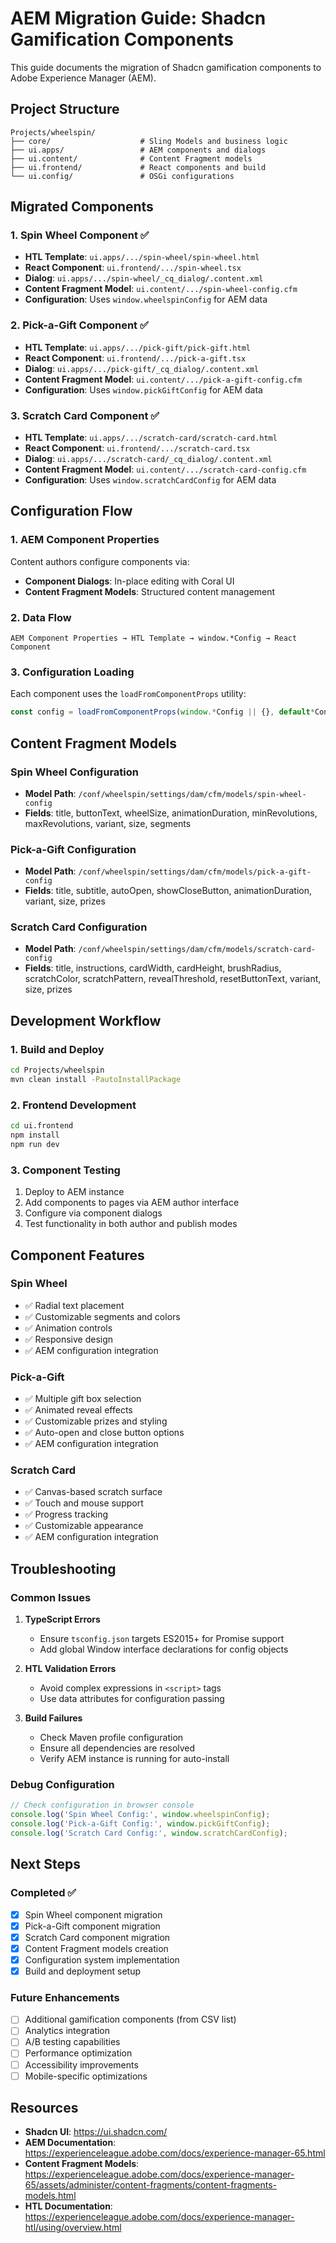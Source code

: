 # AEM Migration Guide: Shadcn Gamification Components

This guide documents the migration of Shadcn gamification components to Adobe Experience Manager (AEM).

## Project Structure

```
Projects/wheelspin/
├── core/                    # Sling Models and business logic
├── ui.apps/                 # AEM components and dialogs
├── ui.content/              # Content Fragment models
├── ui.frontend/             # React components and build
└── ui.config/               # OSGi configurations
```

## Migrated Components

### 1. Spin Wheel Component ✅
- **HTL Template**: `ui.apps/.../spin-wheel/spin-wheel.html`
- **React Component**: `ui.frontend/.../spin-wheel.tsx`
- **Dialog**: `ui.apps/.../spin-wheel/_cq_dialog/.content.xml`
- **Content Fragment Model**: `ui.content/.../spin-wheel-config.cfm`
- **Configuration**: Uses `window.wheelspinConfig` for AEM data

### 2. Pick-a-Gift Component ✅
- **HTL Template**: `ui.apps/.../pick-gift/pick-gift.html`
- **React Component**: `ui.frontend/.../pick-a-gift.tsx`
- **Dialog**: `ui.apps/.../pick-gift/_cq_dialog/.content.xml`
- **Content Fragment Model**: `ui.content/.../pick-a-gift-config.cfm`
- **Configuration**: Uses `window.pickGiftConfig` for AEM data

### 3. Scratch Card Component ✅
- **HTL Template**: `ui.apps/.../scratch-card/scratch-card.html`
- **React Component**: `ui.frontend/.../scratch-card.tsx`
- **Dialog**: `ui.apps/.../scratch-card/_cq_dialog/.content.xml`
- **Content Fragment Model**: `ui.content/.../scratch-card-config.cfm`
- **Configuration**: Uses `window.scratchCardConfig` for AEM data

## Configuration Flow

### 1. AEM Component Properties
Content authors configure components via:
- **Component Dialogs**: In-place editing with Coral UI
- **Content Fragment Models**: Structured content management

### 2. Data Flow
```
AEM Component Properties → HTL Template → window.*Config → React Component
```

### 3. Configuration Loading
Each component uses the `loadFromComponentProps` utility:
```typescript
const config = loadFromComponentProps(window.*Config || {}, default*Config);
```

## Content Fragment Models

### Spin Wheel Configuration
- **Model Path**: `/conf/wheelspin/settings/dam/cfm/models/spin-wheel-config`
- **Fields**: title, buttonText, wheelSize, animationDuration, minRevolutions, maxRevolutions, variant, size, segments

### Pick-a-Gift Configuration
- **Model Path**: `/conf/wheelspin/settings/dam/cfm/models/pick-a-gift-config`
- **Fields**: title, subtitle, autoOpen, showCloseButton, animationDuration, variant, size, prizes

### Scratch Card Configuration
- **Model Path**: `/conf/wheelspin/settings/dam/cfm/models/scratch-card-config`
- **Fields**: title, instructions, cardWidth, cardHeight, brushRadius, scratchColor, scratchPattern, revealThreshold, resetButtonText, variant, size, prizes

## Development Workflow

### 1. Build and Deploy
```bash
cd Projects/wheelspin
mvn clean install -PautoInstallPackage
```

### 2. Frontend Development
```bash
cd ui.frontend
npm install
npm run dev
```

### 3. Component Testing
1. Deploy to AEM instance
2. Add components to pages via AEM author interface
3. Configure via component dialogs
4. Test functionality in both author and publish modes

## Component Features

### Spin Wheel
- ✅ Radial text placement
- ✅ Customizable segments and colors
- ✅ Animation controls
- ✅ Responsive design
- ✅ AEM configuration integration

### Pick-a-Gift
- ✅ Multiple gift box selection
- ✅ Animated reveal effects
- ✅ Customizable prizes and styling
- ✅ Auto-open and close button options
- ✅ AEM configuration integration

### Scratch Card
- ✅ Canvas-based scratch surface
- ✅ Touch and mouse support
- ✅ Progress tracking
- ✅ Customizable appearance
- ✅ AEM configuration integration

## Troubleshooting

### Common Issues

1. **TypeScript Errors**
   - Ensure `tsconfig.json` targets ES2015+ for Promise support
   - Add global Window interface declarations for config objects

2. **HTL Validation Errors**
   - Avoid complex expressions in `<script>` tags
   - Use data attributes for configuration passing

3. **Build Failures**
   - Check Maven profile configuration
   - Ensure all dependencies are resolved
   - Verify AEM instance is running for auto-install

### Debug Configuration
```javascript
// Check configuration in browser console
console.log('Spin Wheel Config:', window.wheelspinConfig);
console.log('Pick-a-Gift Config:', window.pickGiftConfig);
console.log('Scratch Card Config:', window.scratchCardConfig);
```

## Next Steps

### Completed ✅
- [x] Spin Wheel component migration
- [x] Pick-a-Gift component migration  
- [x] Scratch Card component migration
- [x] Content Fragment models creation
- [x] Configuration system implementation
- [x] Build and deployment setup

### Future Enhancements
- [ ] Additional gamification components (from CSV list)
- [ ] Analytics integration
- [ ] A/B testing capabilities
- [ ] Performance optimization
- [ ] Accessibility improvements
- [ ] Mobile-specific optimizations

## Resources

- **Shadcn UI**: https://ui.shadcn.com/
- **AEM Documentation**: https://experienceleague.adobe.com/docs/experience-manager-65.html
- **Content Fragment Models**: https://experienceleague.adobe.com/docs/experience-manager-65/assets/administer/content-fragments/content-fragments-models.html
- **HTL Documentation**: https://experienceleague.adobe.com/docs/experience-manager-htl/using/overview.html 